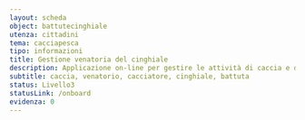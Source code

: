 ```yaml
---
layout: scheda
object: battutecinghiale
utenza: cittadini
tema: cacciapesca
tipo: informazioni
title: Gestione venatoria del cinghiale
description: Applicazione on-line per gestire le attività di caccia e di abbattimento del cinghiale in Umbria
subtitle: caccia, venatorio, cacciatore, cinghiale, battuta
status: Livello3
statusLink: /onboard
evidenza: 0
---
```

